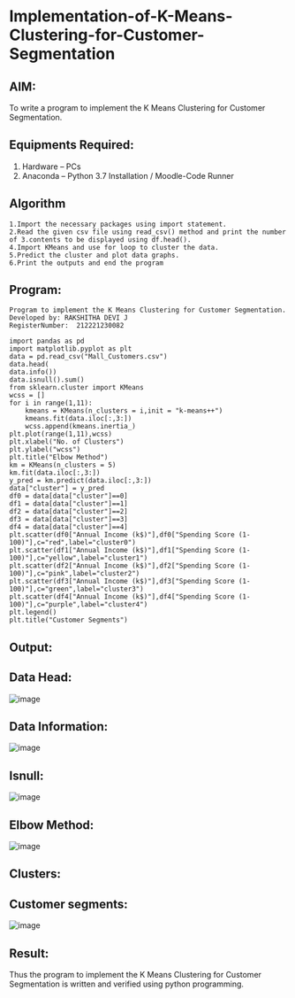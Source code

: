 # Implementation-of-K-Means-Clustering-for-Customer-Segmentation

## AIM:
To write a program to implement the K Means Clustering for Customer Segmentation.

## Equipments Required:
1. Hardware – PCs
2. Anaconda – Python 3.7 Installation / Moodle-Code Runner

## Algorithm
```
1.Import the necessary packages using import statement.
2.Read the given csv file using read_csv() method and print the number of 3.contents to be displayed using df.head().
4.Import KMeans and use for loop to cluster the data.
5.Predict the cluster and plot data graphs.
6.Print the outputs and end the program
```
## Program:
```
Program to implement the K Means Clustering for Customer Segmentation.
Developed by: RAKSHITHA DEVI J
RegisterNumber:  212221230082

import pandas as pd
import matplotlib.pyplot as plt
data = pd.read_csv("Mall_Customers.csv")
data.head(
data.info())
data.isnull().sum()
from sklearn.cluster import KMeans
wcss = []
for i in range(1,11):
    kmeans = KMeans(n_clusters = i,init = "k-means++")
    kmeans.fit(data.iloc[:,3:])
    wcss.append(kmeans.inertia_)
plt.plot(range(1,11),wcss)
plt.xlabel("No. of Clusters")
plt.ylabel("wcss")
plt.title("Elbow Method")
km = KMeans(n_clusters = 5)
km.fit(data.iloc[:,3:])
y_pred = km.predict(data.iloc[:,3:])
data["cluster"] = y_pred
df0 = data[data["cluster"]==0]
df1 = data[data["cluster"]==1]
df2 = data[data["cluster"]==2]
df3 = data[data["cluster"]==3]
df4 = data[data["cluster"]==4]
plt.scatter(df0["Annual Income (k$)"],df0["Spending Score (1-100)"],c="red",label="cluster0")
plt.scatter(df1["Annual Income (k$)"],df1["Spending Score (1-100)"],c="yellow",label="cluster1")
plt.scatter(df2["Annual Income (k$)"],df2["Spending Score (1-100)"],c="pink",label="cluster2")
plt.scatter(df3["Annual Income (k$)"],df3["Spending Score (1-100)"],c="green",label="cluster3")
plt.scatter(df4["Annual Income (k$)"],df4["Spending Score (1-100)"],c="purple",label="cluster4")
plt.legend()
plt.title("Customer Segments")

```

## Output:
## Data Head:
![image](https://user-images.githubusercontent.com/94165326/173091446-d9a3c3ed-4a67-4d1e-979f-85a506b346eb.png)


## Data Information:
![image](https://user-images.githubusercontent.com/94165326/173091544-13667ac1-8935-4cba-9f23-4b144d2c14e0.png)


## Isnull:
![image](https://user-images.githubusercontent.com/94165326/173091753-6f224732-3a5e-47df-a726-480b9934e81c.png)


## Elbow Method:
![image](https://user-images.githubusercontent.com/94165326/173091793-3639f8b9-8293-45cc-9acb-fccafc312a27.png)


## Clusters:
## Customer segments:
![image](https://user-images.githubusercontent.com/94165326/173091844-c0f128b3-d60a-4ba8-8d1b-253d14cc9530.png)


## Result:
Thus the program to implement the K Means Clustering for Customer Segmentation is written and verified using python programming.

